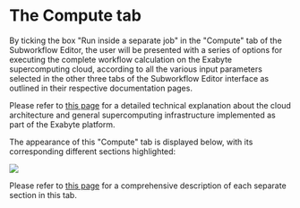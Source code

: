 # The Compute tab

By ticking the box "Run inside a separate job" in the "Compute" tab of the Subworkflow Editor, the user will be presented with a series of options for executing the complete workflow calculation on the Exabyte supercomputing cloud, according to all the various input parameters selected in the other three tabs of the Subworkflow Editor interface as outlined in their respective documentation pages.

Please refer to [this page](../../compute/overview.md) for a detailed technical explanation about the cloud architecture and general supercomputing infrastructure implemented as part of the Exabyte platform. 

The appearance of this "Compute" tab is displayed below, with its corresponding different sections highlighted:

<img src="/images/compute-tab.png"/>

Please refer to [this page](/compute/setup.md) for a comprehensive description of each separate section in this tab.
